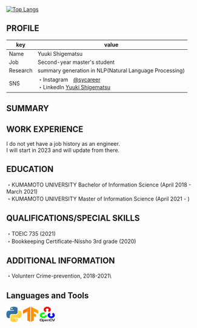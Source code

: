 [![Top Langs](https://github-readme-stats.vercel.app/api/top-langs/?username=shigematsu10&layout=compact)](https://github.com/anuraghazra/github-readme-stats)

## PROFILE
| key | value |
|---- | ---- |
| Name | Yuuki Shigematsu |
| Job | Second-year master's student |
| Research | summary generation in NLP(Natural Language Processing) |
| SNS | ・Instagram　[@sycareer](https://www.instagram.com/sy.career/)<br>・LinkedIn   [Yuuki Shigematsu](https://www.linkedin.com/in/yuuki-shigematsu-ab5203223) |

## SUMMARY

## WORK EXPERIENCE
I do not yet have a job history as an engineer.\
I will start in 2023 and will update from there.

## EDUCATION
・KUMAMOTO UNIVERSITY Bachelor of Information Science (April 2018 - March 2021)\
・KUMAMOTO UNIVERSITY Master of Information Science (April 2021 - )

## QUALIFICATIONS/SPECIAL SKILLS
・TOEIC 735 (2021)\
・Bookkeeping Certificate-Nissho 3rd grade (2020)

## ADDITIONAL INFORMATION
・Volunterr Crime-prevention, 2018-2021\

## Languages and Tools
<p align="left">
<a href="https://www.python.org/" target="_blank" rel="noopener">
<img src="./img/icons/python.svg" alt="python" width="40" height="40" /></a> 
<a href="https://www.tensorflow.org/" target="_blank" rel="noopener">
<img src="./img/icons/tensorflow.svg" alt="tensorflow" width="40" height="40" /></a> 
<a href="https://opencv.org/" target="_blank" rel="noopener">
<img src="./img/icons/opencv.svg" alt="opencv" width="40" height="40" /></a> 
</p>

